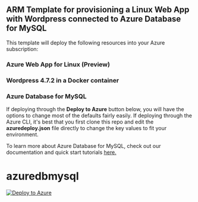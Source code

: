 ## ARM Template for provisioning a Linux Web App with Wordpress connected to Azure Database for MySQL
This template will deploy the following resources into your Azure subscription:

### Azure Web App for Linux (Preview)
### Wordpress 4.7.2 in a Docker container
### Azure Database for MySQL

If deploying through the **Deploy to Azure** button below, you will have the options to change most of the defaults fairly easily. If deploying through the Azure CLI, it's best that you first clone this repo and edit the **azuredeploy.json** file directly to change the key values to fit your environment.

To learn more about Azure Database for MySQL, check out our documentation and quick start tutorials [here.](https://docs.microsoft.com/en-us/azure/mysql/overview)

# azuredbmysql
[![Deploy to Azure](http://azuredeploy.net/deploybutton.png)](https://azuredeploy.net/)
